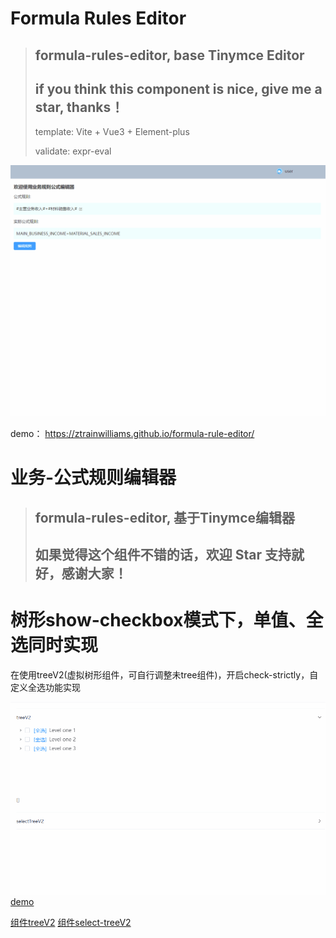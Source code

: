 
# Formula Rules Editor

> ## formula-rules-editor, base Tinymce Editor
> 
> ## if you think this component is nice, give me a star, thanks！
> 
> template: Vite + Vue3 + Element-plus 
> 
> validate: expr-eval



![](./src/assets/image/formula-rule-handle.gif)

demo： https://ztrainwilliams.github.io/formula-rule-editor/


# 业务-公式规则编辑器

> ## formula-rules-editor, 基于Tinymce编辑器
> 
> ## 如果觉得这个组件不错的话，欢迎 Star 支持就好，感谢大家！
> 




# 树形show-checkbox模式下，单值、全选同时实现

在使用treeV2(虚拟树形组件，可自行调整未tree组件)，开启check-strictly，自定义全选功能实现

![](./src/assets/image/select-tree.gif)
[demo](https://ztrainwilliams.github.io/formula-rule-editor/#/select-tree)

[组件treeV2](https://github.com/ZTrainWilliams/formula-rule-editor/tree/master/src/components/treeV2/index.vue)
[组件select-treeV2](https://github.com/ZTrainWilliams/formula-rule-editor/tree/master/src/components/select-treeV2/index.vue)

